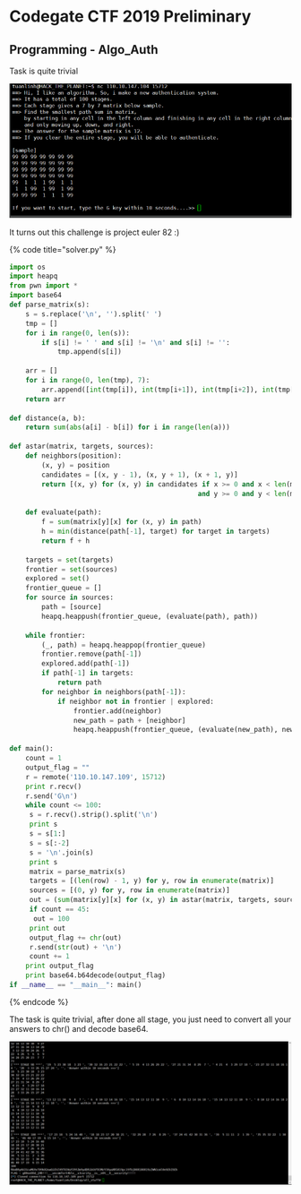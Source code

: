 # Codegate CTF 2019 Preliminary

## Programming - Algo\_Auth

Task is quite trivial

![](.gitbook/assets/image%20%2850%29.png)

It turns out this challenge is project euler 82 :\)

{% code title="solver.py" %}
```python
import os
import heapq
from pwn import *
import base64
def parse_matrix(s):
	s = s.replace('\n', '').split(' ')
	tmp = []
	for i in range(0, len(s)):
		if s[i] != ' ' and s[i] != '\n' and s[i] != '':
			tmp.append(s[i])

	arr = []
	for i in range(0, len(tmp), 7):
		arr.append([int(tmp[i]), int(tmp[i+1]), int(tmp[i+2]), int(tmp[i+3]), int(tmp[i+4]), int(tmp[i+5]), int(tmp[i+6])])
	return arr

def distance(a, b):
    return sum(abs(a[i] - b[i]) for i in range(len(a)))

def astar(matrix, targets, sources):
    def neighbors(position):
        (x, y) = position
        candidates = [(x, y - 1), (x, y + 1), (x + 1, y)]
        return [(x, y) for (x, y) in candidates if x >= 0 and x < len(matrix)
                                               and y >= 0 and y < len(matrix[0])]

    def evaluate(path):
        f = sum(matrix[y][x] for (x, y) in path)
        h = min(distance(path[-1], target) for target in targets)
        return f + h

    targets = set(targets)
    frontier = set(sources)
    explored = set()
    frontier_queue = []
    for source in sources:
        path = [source]
        heapq.heappush(frontier_queue, (evaluate(path), path))

    while frontier:
        (_, path) = heapq.heappop(frontier_queue)
        frontier.remove(path[-1])
        explored.add(path[-1])
        if path[-1] in targets:
            return path
        for neighbor in neighbors(path[-1]):
            if neighbor not in frontier | explored:
                frontier.add(neighbor)
                new_path = path + [neighbor]
                heapq.heappush(frontier_queue, (evaluate(new_path), new_path))

def main():
    count = 1
    output_flag = ""
    r = remote('110.10.147.109', 15712)
    print r.recv()
    r.send('G\n')
    while count <= 100:
     s = r.recv().strip().split('\n')
     print s
     s = s[1:]
     s = s[:-2]
     s = '\n'.join(s)
     print s
     matrix = parse_matrix(s)
     targets = [(len(row) - 1, y) for y, row in enumerate(matrix)]
     sources = [(0, y) for y, row in enumerate(matrix)]
     out = (sum(matrix[y][x] for (x, y) in astar(matrix, targets, sources)))
     if count == 45:
      out = 100
     print out
     output_flag += chr(out)
     r.send(str(out) + '\n')
     count += 1
    print output_flag
    print base64.b64decode(output_flag)
if __name__ == "__main__": main()
```
{% endcode %}

The task is quite trivial, after done all stage, you just need to convert all your answers to chr\(\) and decode base64.

![pof.png](.gitbook/assets/image%20%28125%29.png)


